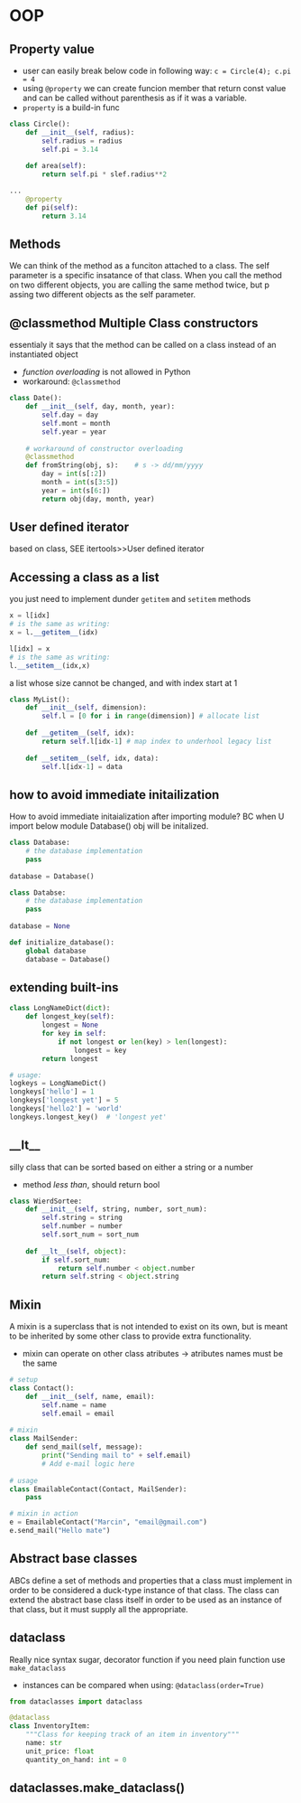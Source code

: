 # OOP

## Property value

* user can easily break below code in following way: `c = Circle(4); c.pi = 4`
* using `@property` we can create funcion member that return const value and can be called without parenthesis as if it was a variable.
* `property` is a build-in func

```python
class Circle():
    def __init__(self, radius):
        self.radius = radius
        self.pi = 3.14
        
    def area(self):
        return self.pi * slef.radius**2
```

```python
...
    @property
    def pi(self):
        return 3.14
```

## Methods

We can think of the method as a funciton attached to a class. The self parameter is a specific insatance of that class. When you call the method on two different objects, you are calling the same method twice, but p assing two different objects as the self parameter.

## @classmethod Multiple Class constructors

essentialy it says that the method can be called on a class instead of an instantiated object

* _function_ _overloading_ is not allowed in Python
* workaround: `@classmethod`

```python
class Date():
    def __init__(self, day, month, year):
        self.day = day
        self.mont = month
        self.year = year
        
    # workaround of constructor overloading
    @classmethod
    def fromString(obj, s):    # s -> dd/mm/yyyy
        day = int(s[:2])
        month = int(s[3:5])
        year = int(s[6:])
        return obj(day, month, year) 
```

## User defined iterator

based on class, SEE itertools&gt;&gt;User defined iterator

## Accessing a class as a list

you just need to implement dunder `getitem` and `setitem` methods

```python
x = l[idx]
# is the same as writing:
x = l.__getitem__(idx)

l[idx] = x
# is the same as writing:
l.__setitem__(idx,x)
```

a list whose size cannot be changed, and with index start at 1

```python
class MyList():
    def __init__(self, dimension):
        self.l = [0 for i in range(dimension)] # allocate list
        
    def __getitem__(self, idx):
        return self.l[idx-1] # map index to underhool legacy list
        
    def __setitem__(self, idx, data):
        self.l[idx-1] = data
```

## how to avoid immediate initailization

How to avoid immediate initaialization after importing module? BC when U import below module Database\(\) obj will be initalized.

```python
class Database:
    # the database implementation
    pass
    
database = Database()
```

```python
class Databse:
    # the database implementation
    pass
    
database = None

def initialize_database():
    global database
    database = Database()
```

## extending built-ins

```python
class LongNameDict(dict):
    def longest_key(self):
        longest = None
        for key in self:
            if not longest or len(key) > len(longest):
                longest = key
        return longest
```

```python
# usage:
logkeys = LongNameDict()
longkeys['hello'] = 1
longkeys['longest yet'] = 5
longkeys['hello2'] = 'world'
longkeys.longest_key()  # 'longest yet'
```

## \_\_lt\_\_

silly class that can be sorted based on either a string or a number

* method _less than_, should return bool

```python
class WierdSortee:
    def __init__(self, string, number, sort_num):
        self.string = string
        self.number = number
        self.sort_num = sort_num
        
    def __lt__(self, object):
        if self.sort_num:
            return self.number < object.number
        return self.string < object.string
```

## Mixin

A mixin is a superclass that is not intended to exist on its own, but is meant to be inherited by some other class to provide extra functionality.

* mixin can operate on other class atributes -&gt; atributes names must be the same

```python
# setup
class Contact():
    def __init__(self, name, email):
        self.name = name
        self.email = email
        
# mixin
class MailSender:
    def send_mail(self, message):
        print("Sending mail to" + self.email)
        # Add e-mail logic here
        
# usage
class EmailableContact(Contact, MailSender):
    pass
```

```python
# mixin in action
e = EmailableContact("Marcin", "email@gmail.com")
e.send_mail("Hello mate")
```

## Abstract base classes

ABCs define a set of methods and properties that a class must implement in order to be considered a duck-type instance of that class. The class can extend the abstract base class itself in order to be used as an instance of that class, but it must supply all the appropriate.

## dataclass

Really nice syntax sugar, decorator function if you need plain function use `make_dataclass`

* instances can be compared when using: `@dataclass(order=True)`

```python
from dataclasses import dataclass

@dataclass
class InventoryItem:
    """Class for keeping track of an item in inventory"""
    name: str
    unit_price: float
    quantity_on_hand: int = 0
```

## dataclasses.make\_dataclass\(\)

